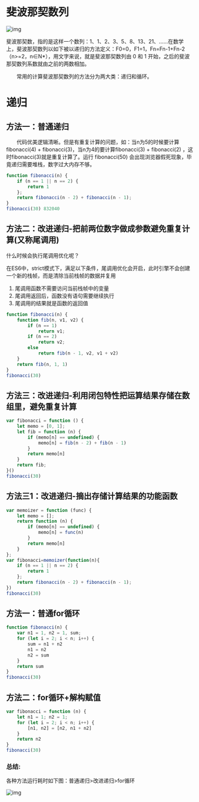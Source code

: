 # 斐波那契数列

![img](https://cdn.thisjs.com/blog/fibonacci.jpeg)

斐波那契数，指的是这样一个数列：1、1、2、3、5、8、13、21、……在数学上，斐波那契数列以如下被以递归的方法定义：F0=0，F1=1，Fn=Fn-1+Fn-2（n>=2，n∈N*），用文字来说，就是斐波那契数列由 0 和 1 开始，之后的斐波那契数列系数就由之前的两数相加。　　

　　常用的计算斐波那契数列的方法分为两大类：递归和循环。

# 递归

## 方法一：普通递归

　　代码优美逻辑清晰。但是有重复计算的问题，如：当n为5的时候要计算fibonacci(4) + fibonacci(3)，当n为4的要计算fibonacci(3) + fibonacci(2) ，这时fibonacci(3)就是重复计算了。运行 fibonacci(50) 会出现浏览器假死现象，毕竟递归需要堆栈，数字过大内存不够。

```javascript
function fibonacci(n) {
    if (n == 1 || n == 2) {
        return 1
    };
    return fibonacci(n - 2) + fibonacci(n - 1);
}
fibonacci(30) 832040
```

## 方法二：改进递归-把前两位数字做成参数避免重复计算(又称尾调用)

什么时候会执行尾调用优化呢？

在ES6中，strict模式下，满足以下条件，尾调用优化会开启，此时引擎不会创建一个新的栈帧，而是清除当前栈帧的数据并复用

1. 尾调用函数不需要访问当前栈帧中的变量
2. 尾调用返回后，函数没有语句需要继续执行
3. 尾调用的结果就是函数的返回值

```javascript
function fibonacci(n) {
    function fib(n, v1, v2) {
        if (n == 1)
            return v1;
        if (n == 2)
            return v2;
        else
            return fib(n - 1, v2, v1 + v2)
    }
    return fib(n, 1, 1)
}
fibonacci(30) 
```

##  方法三：改进递归-利用闭包特性把运算结果存储在数组里，避免重复计算

```javascript
var fibonacci = function () {
    let memo = [0, 1];
    let fib = function (n) {
        if (memo[n] == undefined) {
            memo[n] = fib(n - 2) + fib(n - 1)
        }
        return memo[n]
    }
    return fib;
}()
fibonacci(30)
```

## 方法三1：改进递归-摘出存储计算结果的功能函数

```javascript
var memoizer = function (func) {
    let memo = [];
    return function (n) {
        if (memo[n] == undefined) {
            memo[n] = func(n)
        }
        return memo[n]
    }
};
var fibonacci=memoizer(function(n){
    if (n == 1 || n == 2) {
        return 1
    };
    return fibonacci(n - 2) + fibonacci(n - 1);
})
fibonacci(30)
```

## 方法一：普通for循环

```javascript
function fibonacci(n) {
    var n1 = 1, n2 = 1, sum;
    for (let i = 2; i < n; i++) {
        sum = n1 + n2
        n1 = n2
        n2 = sum
    }
    return sum
}
fibonacci(30)
```

## 方法二：for循环+解构赋值

```javascript
var fibonacci = function (n) {
    let n1 = 1; n2 = 1;
    for (let i = 2; i < n; i++) {
        [n1, n2] = [n2, n1 + n2]
    }
    return n2
}
fibonacci(30)
```

### 总结:

各种方法运行耗时如下图：普通递归>改进递归>for循环

![img](https://img2018.cnblogs.com/blog/1291436/201909/1291436-20190928145638190-1462696850.png)